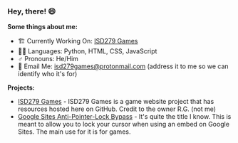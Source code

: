 ### Hey, there! 😄
**Some things about me:**
- 🏗️ Currently Working On: [ISD279 Games](https://github.com/ReedGraf/isd279games)
- 👨‍💻 Languages: Python, HTML, CSS, JavaScript
- ♂️ Pronouns: He/Him
- 📧 Email Me: isd279games@protonmail.com (address it to me so we can identify who it's for)

**Projects:**
- [ISD279 Games](https://github.com/ReedGraf/isd279games) - ISD279 Games is a game website project that has resources hosted here on GitHub. Credit to the owner R.G. (not me)
- [Google Sites Anti-Pointer-Lock Bypass](https://github.com/ReedGraf/anti-pointer-lock-bypass) - It's quite the title I know. This is meant to allow you to lock your cursor when using an embed on Google Sites. The main use for it is for games. 
<!--
**ReedGraf/ReedGraf** is a ✨ _special_ ✨ repository because its `README.md` (this file) appears on your GitHub profile.

Here are some ideas to get you started:

- 🌱 I’m currently learning ...
- 👯 I’m looking to collaborate on ...
- 🤔 I’m looking for help with ...
- 💬 Ask me about ...
- ⚡ Fun fact: ...
-->
